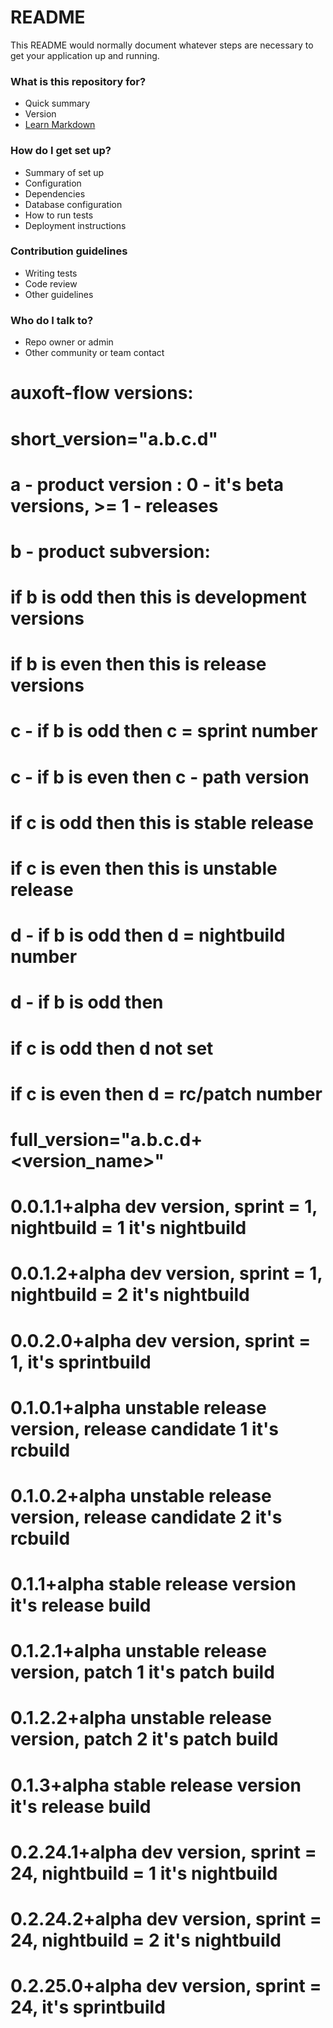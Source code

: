 

# README #

This README would normally document whatever steps are necessary to get your application up and running.

### What is this repository for? ###

* Quick summary
* Version
* [Learn Markdown](https://bitbucket.org/tutorials/markdowndemo)

### How do I get set up? ###

* Summary of set up
* Configuration
* Dependencies
* Database configuration
* How to run tests
* Deployment instructions

### Contribution guidelines ###

* Writing tests
* Code review
* Other guidelines

### Who do I talk to? ###

* Repo owner or admin
* Other community or team contact





# auxoft-flow versions:
#
# short_version="a.b.c.d"
#   a - product version : 0 - it's beta versions, >= 1 - releases
#   b - product subversion:
#     if b is odd then this is development versions
#     if b is even then this is release versions
#
#   c - if b is odd then c = sprint number
#   c - if b is even then c - path version
#      if c is odd then this is stable release
#      if c is even then this is unstable release
#
#   d - if b is odd then d = nightbuild number
#   d - if b is odd then
#     if c is odd then d not set
#     if c is even then d = rc/patch number
#
# full_version="a.b.c.d+<version_name>"
#
#  0.0.1.1+alpha           dev version, sprint = 1, nightbuild = 1            it's nightbuild
#  0.0.1.2+alpha           dev version, sprint = 1, nightbuild = 2            it's nightbuild
#  0.0.2.0+alpha           dev version, sprint = 1,                           it's sprintbuild
#
#
#  0.1.0.1+alpha           unstable release version, release candidate 1      it's rcbuild
#  0.1.0.2+alpha           unstable release version, release candidate 2      it's rcbuild
#
#  0.1.1+alpha             stable release version                             it's release build
#
#  0.1.2.1+alpha           unstable release version, patch 1                  it's patch build
#  0.1.2.2+alpha           unstable release version, patch 2                  it's patch build
#
#  0.1.3+alpha             stable release version                             it's release build
#
#
#  0.2.24.1+alpha          dev version, sprint = 24, nightbuild = 1           it's nightbuild
#  0.2.24.2+alpha          dev version, sprint = 24, nightbuild = 2           it's nightbuild
#  0.2.25.0+alpha          dev version, sprint = 24,                          it's sprintbuild
